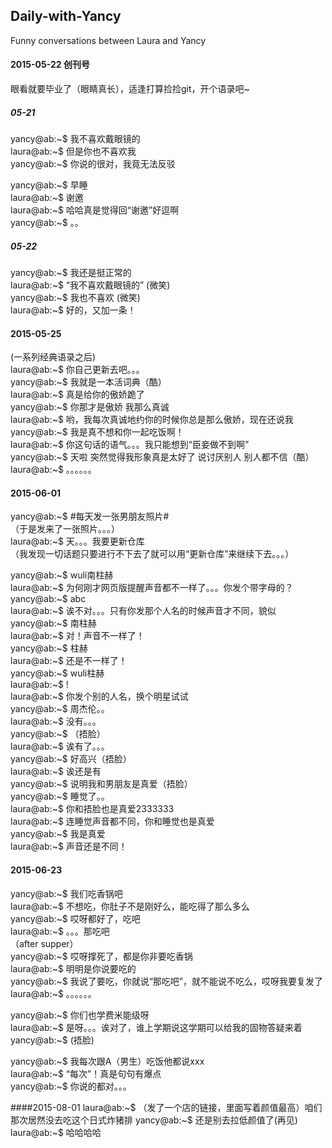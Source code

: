 ## Daily-with-Yancy
Funny conversations between Laura and Yancy

#### 2015-05-22 创刊号
眼看就要毕业了（眼睛真长），适逢打算捡捡git，开个语录吧~

##### 05-21
yancy@ab:~$ 我不喜欢戴眼镜的  
laura@ab:~$ 但是你也不喜欢我  
yancy@ab:~$ 你说的很对，我竟无法反驳  
  
yancy@ab:~$ 早睡  
laura@ab:~$ 谢邀  
laura@ab:~$ 哈哈真是觉得回“谢邀”好逗啊  
yancy@ab:~$ 。。  


##### 05-22  
yancy@ab:~$ 我还是挺正常的  
laura@ab:~$ “我不喜欢戴眼镜的” (微笑)  
yancy@ab:~$ 我也不喜欢 (微笑)  
laura@ab:~$ 好的，又加一条！




#### 2015-05-25
(一系列经典语录之后)  
laura@ab:~$ 你自己更新去吧。。。  
yancy@ab:~$ 我就是一本活词典（酷）  
laura@ab:~$ 真是给你的傲娇跪了  
yancy@ab:~$ 你那才是傲娇 我那么真诚  
laura@ab:~$ 哟，我每次真诚地约你的时候你总是那么傲娇，现在还说我  
yancy@ab:~$ 我是真不想和你一起吃饭啊！  
laura@ab:~$ 你这句话的语气。。。我只能想到“臣妾做不到啊”  
yancy@ab:~$ 天啦 突然觉得我形象真是太好了 说讨厌别人 别人都不信（酷）  
laura@ab:~$ 。。。。。。 




#### 2015-06-01
yancy@ab:~$ #每天发一张男朋友照片#  
（于是发来了一张照片。。。）  
laura@ab:~$ 天。。。我要更新仓库  
（我发现一切话题只要进行不下去了就可以用“更新仓库”来继续下去。。。）

yancy@ab:~$ wuli南柱赫  
laura@ab:~$ 为何刚才网页版提醒声音都不一样了。。。你发个带字母的？  
yancy@ab:~$ abc  
laura@ab:~$ 诶不对。。。只有你发那个人名的时候声音才不同，貌似  
yancy@ab:~$ 南柱赫  
laura@ab:~$ 对！声音不一样了！  
yancy@ab:~$ 柱赫  
laura@ab:~$ 还是不一样了！  
yancy@ab:~$ wuli柱赫  
laura@ab:~$ !  
laura@ab:~$ 你发个别的人名，换个明星试试  
yancy@ab:~$ 周杰伦。。  
laura@ab:~$ 没有。。。  
yancy@ab:~$ （捂脸）  
laura@ab:~$ 诶有了。。。  
yancy@ab:~$ 好高兴（捂脸）  
laura@ab:~$ 诶还是有  
yancy@ab:~$ 说明我和男朋友是真爱（捂脸）  
yancy@ab:~$ 睡觉了。。  
laura@ab:~$ 你和捂脸也是真爱2333333  
laura@ab:~$ 连睡觉声音都不同，你和睡觉也是真爱  
yancy@ab:~$ 我是真爱  
laura@ab:~$ 声音还是不同！
  
  
#### 2015-06-23  
yancy@ab:~$ 我们吃香锅吧  
laura@ab:~$ 不想吃，你肚子不是刚好么，能吃得了那么多么   
yancy@ab:~$ 哎呀都好了，吃吧  
laura@ab:~$ 。。。那吃吧  
（after supper）  
yancy@ab:~$ 哎呀撑死了，都是你非要吃香锅  
laura@ab:~$ 明明是你说要吃的  
yancy@ab:~$ 我说了要吃，你就说“那吃吧”，就不能说不吃么，哎呀我要复发了  
laura@ab:~$ 。。。。。。  
  
  
yancy@ab:~$ 你们也学费米能级呀  
laura@ab:~$ 是呀。。。诶对了，谁上学期说这学期可以给我的固物答疑来着  
yancy@ab:~$ (捂脸)  
  
  
yancy@ab:~$ 我每次跟A（男生）吃饭他都说xxx  
laura@ab:~$ “每次”！真是句句有爆点  
yancy@ab:~$ 你说的都对。。。  
  
 
 
 
####2015-08-01
laura@ab:~$ （发了一个店的链接，里面写着颜值最高）咱们那次居然没去吃这个日式炸猪排 
yancy@ab:~$ 还是别去拉低颜值了(再见) 
laura@ab:~$ 哈哈哈哈 
